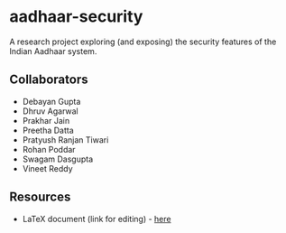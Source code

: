 # aadhaar-security
A research project exploring (and exposing) the security features of the Indian Aadhaar system.

## Collaborators
* Debayan Gupta
* Dhruv Agarwal
* Prakhar Jain
* Preetha Datta
* Pratyush Ranjan Tiwari
* Rohan Poddar
* Swagam Dasgupta
* Vineet Reddy

## Resources
* LaTeX document (link for editing) - [here](https://www.overleaf.com/4681365947yttzkmyfttgp)
